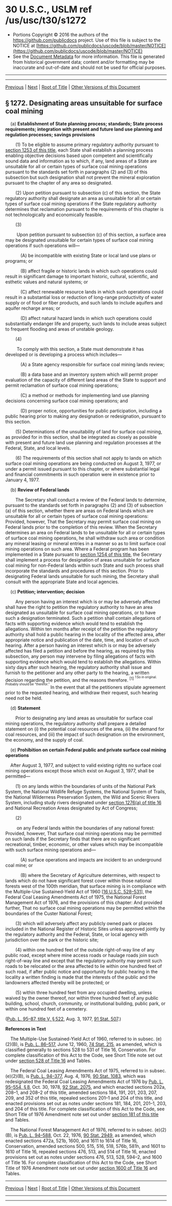 ---
---

# 30 U.S.C., USLM ref /us/usc/t30/s1272

* Portions Copyright © 2016 the authors of the https://github.com/publicdocs project.
  Use of this file is subject to the NOTICE at [https://github.com/publicdocs/uscode/blob/master/NOTICE](https://github.com/publicdocs/uscode/blob/master/NOTICE)
* See the [Document Metadata](././../../../../..//README.md) for more information.
  This file is generated from historical government data; content and/or formatting may be inaccurate and out-of-date and should not be used for official purposes.

----------
----------

[Previous](./../../../../..//us/usc/t30/ch25/schV/m__us_usc_t30_s1271.md) | [Next](./../../../../..//us/usc/t30/ch25/schV/m__us_usc_t30_s1273.md) | [Root of Title](./../../../../../) | [Other Versions of this Document](https://publicdocs.github.io/go/links?ns=uslm&ref=%2Fus%2Fusc%2Ft30%2Fs1272)

## § 1272. Designating areas unsuitable for surface coal mining

    (a) __Establishment of State planning process; standards; State process requirements; integration with present and future land use planning and regulation processes; savings provisions__ 

        (1) To be eligible to assume primary regulatory authority pursuant to [section 1253 of this title][/us/usc/t30/s1253], each State shall establish a planning process enabling objective decisions based upon competent and scientifically sound data and information as to which, if any, land areas of a State are unsuitable for all or certain types of surface coal mining operations pursuant to the standards set forth in paragraphs (2) and (3) of this subsection but such designation shall not prevent the mineral exploration pursuant to the chapter of any area so designated.

        (2) Upon petition pursuant to subsection (c) of this section, the State regulatory authority shall designate an area as unsuitable for all or certain types of surface coal mining operations if the State regulatory authority determines that reclamation pursuant to the requirements of this chapter is not technologically and economically feasible.

        (3)

         Upon petition pursuant to subsection (c) of this section, a surface area may be designated unsuitable for certain types of surface coal mining operations if such operations will—

            (A) be incompatible with existing State or local land use plans or programs; or

            (B) affect fragile or historic lands in which such operations could result in significant damage to important historic, cultural, scientific, and esthetic values and natural systems; or

            (C) affect renewable resource lands in which such operations could result in a substantial loss or reduction of long-range productivity of water supply or of food or fiber products, and such lands to include aquifers and aquifer recharge areas; or

            (D) affect natural hazard lands in which such operations could substantially endanger life and property, such lands to include areas subject to frequent flooding and areas of unstable geology.

        (4)

         To comply with this section, a State must demonstrate it has developed or is developing a process which includes—

            (A) a State agency responsible for surface coal mining lands review;

            (B) a data base and an inventory system which will permit proper evaluation of the capacity of different land areas of the State to support and permit reclamation of surface coal mining operations;

            (C) a method or methods for implementing land use planning decisions concerning surface coal mining operations; and

            (D) proper notice, opportunities for public participation, including a public hearing prior to making any designation or redesignation, pursuant to this section.

        (5) Determinations of the unsuitability of land for surface coal mining, as provided for in this section, shall be integrated as closely as possible with present and future land use planning and regulation processes at the Federal, State, and local levels.

        (6) The requirements of this section shall not apply to lands on which surface coal mining operations are being conducted on August 3, 1977, or under a permit issued pursuant to this chapter, or where substantial legal and financial commitments in such operation were in existence prior to January 4, 1977.

    (b) __Review of Federal lands__ 

        The Secretary shall conduct a review of the Federal lands to determine, pursuant to the standards set forth in paragraphs (2) and (3) of subsection (a) of this section, whether there are areas on Federal lands which are unsuitable for all or certain types of surface coal mining operations: Provided, however, That the Secretary may permit surface coal mining on Federal lands prior to the completion of this review. When the Secretary determines an area on Federal lands to be unsuitable for all or certain types of surface coal mining operations, he shall withdraw such area or condition any mineral leasing or mineral entries in a manner so as to limit surface coal mining operations on such area. Where a Federal program has been implemented in a State pursuant to [section 1254 of this title][/us/usc/t30/s1254], the Secretary shall implement a process for designation of areas unsuitable for surface coal mining for non-Federal lands within such State and such process shall incorporate the standards and procedures of this section. Prior to designating Federal lands unsuitable for such mining, the Secretary shall consult with the appropriate State and local agencies.

    (c) __Petition; intervention; decision__ 

        Any person having an interest which is or may be adversely affected shall have the right to petition the regulatory authority to have an area designated as unsuitable for surface coal mining operations, or to have such a designation terminated. Such a petition shall contain allegations of facts with supporting evidence which would tend to establish the allegations. Within ten months after receipt of the petition the regulatory authority shall hold a public hearing in the locality of the affected area, after appropriate notice and publication of the date, time, and location of such hearing. After a person having an interest which is or may be adversely affected has filed a petition and before the hearing, as required by this subsection, any person may intervene by filing allegations of facts with supporting evidence which would tend to establish the allegations. Within sixty days after such hearing, the regulatory authority shall issue and furnish to the petitioner and any other party to the hearing, a written decision regarding the petition, and the reasons therefore. <sup>\[1\]</sup>  <sup><sup> 1 So in original. Probably should be “therefor.” </sup></sup>  In the event that all the petitioners stipulate agreement prior to the requested hearing, and withdraw their request, such hearing need not be held.

    (d) __Statement__ 

        Prior to designating any land areas as unsuitable for surface coal mining operations, the regulatory authority shall prepare a detailed statement on (i) the potential coal resources of the area, (ii) the demand for coal resources, and (iii) the impact of such designation on the environment, the economy, and the supply of coal.

    (e) __Prohibition on certain Federal public and private surface coal mining operations__ 

    After August 3, 1977, and subject to valid existing rights no surface coal mining operations except those which exist on August 3, 1977, shall be permitted—

        (1) on any lands within the boundaries of units of the National Park System, the National Wildlife Refuge Systems, the National System of Trails, the National Wilderness Preservation System, the Wild and Scenic Rivers System, including study rivers designated under [section 1276(a) of title 16][/us/usc/t16/s1276/a] and National Recreation Areas designated by Act of Congress;

        (2)

         on any Federal lands within the boundaries of any national forest: Provided, however, That surface coal mining operations may be permitted on such lands if the Secretary finds that there are no significant recreational, timber, economic, or other values which may be incompatible with such surface mining operations and—

            (A) surface operations and impacts are incident to an underground coal mine; or

            (B) where the Secretary of Agriculture determines, with respect to lands which do not have significant forest cover within those national forests west of the 100th meridian, that surface mining is in compliance with the Multiple-Use Sustained-Yield Act of 1960 \[[16 U.S.C. 528–531][/us/usc/t16/s528–531]\], the Federal Coal Leasing Amendments Act of 1975, the National Forest Management Act of 1976, and the provisions of this chapter: And provided further, That no surface coal mining operations may be permitted within the boundaries of the Custer National Forest;

        (3) which will adversely affect any publicly owned park or places included in the National Register of Historic Sites unless approved jointly by the regulatory authority and the Federal, State, or local agency with jurisdiction over the park or the historic site;

        (4) within one hundred feet of the outside right-of-way line of any public road, except where mine access roads or haulage roads join such right-of-way line and except that the regulatory authority may permit such roads to be relocated or the area affected to lie within one hundred feet of such road, if after public notice and opportunity for public hearing in the locality a written finding is made that the interests of the public and the landowners affected thereby will be protected; or

        (5) within three hundred feet from any occupied dwelling, unless waived by the owner thereof, nor within three hundred feet of any public building, school, church, community, or institutional building, public park, or within one hundred feet of a cemetery.

([Pub. L. 95–87, title V, § 522][/us/pl/95/87/s522], Aug. 3, 1977, [91 Stat. 507][/us/stat/91/507].)

 __References in Text__ 

    The Multiple-Use Sustained-Yield Act of 1960, referred to in subsec. (e)(2)(B), is [Pub. L. 86–517][/us/pl/86/517], June 12, 1960, [74 Stat. 215][/us/stat/74/215], as amended, which is classified generally to sections 528 to 531 of Title 16, Conservation. For complete classification of this Act to the Code, see Short Title note set out under [section 528 of Title 16][/us/usc/t16/s528] and Tables.

    The Federal Coal Leasing Amendments Act of 1975, referred to in subsec. (e)(2)(B), is [Pub. L. 94–377][/us/pl/94/377], Aug. 4, 1976, [90 Stat. 1083][/us/stat/90/1083], which was redesignated the Federal Coal Leasing Amendments Act of 1976 by [Pub. L. 95–554, § 8][/us/pl/95/554/s8], Oct. 30, 1978, [92 Stat. 2075][/us/stat/92/2075], and which enacted sections 202a, 208–1, and 208–2 of this title, amended sections 184, 191, 201, 203, 207, 209, and 352 of this title, repealed sections 201–1 and 204 of this title, and enacted provisions set out as notes under sections 181, 184, 201, 201–1, 203, and 204 of this title. For complete classification of this Act to the Code, see Short Title of 1976 Amendment note set out under [section 181 of this title][/us/usc/t30/s181] and Tables.

    The National Forest Management Act of 1976, referred to in subsec. (e)(2)(B), is [Pub. L. 94–588][/us/pl/94/588], Oct. 22, 1976, [90 Stat. 2949][/us/stat/90/2949], as amended, which enacted sections 472a, 521b, 1600, and 1611 to 1614 of Title 16, Conservation, amended sections 500, 515, 516, 518, 576b, 581h, and 1601 to 1610 of Title 16, repealed sections 476, 513, and 514 of Title 16, enacted provisions set out as notes under sections 476, 513, 528, 594–2, and 1600 of Title 16. For complete classification of this Act to the Code, see Short Title of 1976 Amendment note set out under [section 1600 of Title 16][/us/usc/t16/s1600] and Tables.

----------

[Previous](./../../../../..//us/usc/t30/ch25/schV/m__us_usc_t30_s1271.md) | [Next](./../../../../..//us/usc/t30/ch25/schV/m__us_usc_t30_s1273.md) | [Root of Title](./../../../../../) | [Other Versions of this Document](https://publicdocs.github.io/go/links?ns=uslm&ref=%2Fus%2Fusc%2Ft30%2Fs1272)

----------
----------

[/us/usc/t30/s1253]: https://publicdocs.github.io/go/links?ns=uslm&ref=%2Fus%2Fusc%2Ft30%2Fs1253
[/us/usc/t30/s1254]: https://publicdocs.github.io/go/links?ns=uslm&ref=%2Fus%2Fusc%2Ft30%2Fs1254
[/us/usc/t16/s1276/a]: https://publicdocs.github.io/go/links?ns=uslm&ref=%2Fus%2Fusc%2Ft16%2Fs1276%2Fa
[/us/usc/t16/s528–531]: https://publicdocs.github.io/go/links?ns=uslm&ref=%2Fus%2Fusc%2Ft16%2Fs528%E2%80%93531
[/us/pl/95/87/s522]: https://publicdocs.github.io/go/links?ns=uslm&ref=%2Fus%2Fpl%2F95%2F87%2Fs522
[/us/stat/91/507]: https://publicdocs.github.io/go/links?ns=uslm&ref=%2Fus%2Fstat%2F91%2F507
[/us/pl/86/517]: https://publicdocs.github.io/go/links?ns=uslm&ref=%2Fus%2Fpl%2F86%2F517
[/us/stat/74/215]: https://publicdocs.github.io/go/links?ns=uslm&ref=%2Fus%2Fstat%2F74%2F215
[/us/usc/t16/s528]: https://publicdocs.github.io/go/links?ns=uslm&ref=%2Fus%2Fusc%2Ft16%2Fs528
[/us/pl/94/377]: https://publicdocs.github.io/go/links?ns=uslm&ref=%2Fus%2Fpl%2F94%2F377
[/us/stat/90/1083]: https://publicdocs.github.io/go/links?ns=uslm&ref=%2Fus%2Fstat%2F90%2F1083
[/us/pl/95/554/s8]: https://publicdocs.github.io/go/links?ns=uslm&ref=%2Fus%2Fpl%2F95%2F554%2Fs8
[/us/stat/92/2075]: https://publicdocs.github.io/go/links?ns=uslm&ref=%2Fus%2Fstat%2F92%2F2075
[/us/usc/t30/s181]: https://publicdocs.github.io/go/links?ns=uslm&ref=%2Fus%2Fusc%2Ft30%2Fs181
[/us/pl/94/588]: https://publicdocs.github.io/go/links?ns=uslm&ref=%2Fus%2Fpl%2F94%2F588
[/us/stat/90/2949]: https://publicdocs.github.io/go/links?ns=uslm&ref=%2Fus%2Fstat%2F90%2F2949
[/us/usc/t16/s1600]: https://publicdocs.github.io/go/links?ns=uslm&ref=%2Fus%2Fusc%2Ft16%2Fs1600


